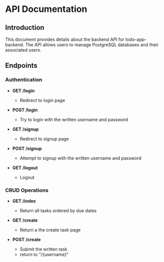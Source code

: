 # API Documentation

## Introduction

This document provides details about the backend API for todo-app-backend. The API allows users to manage PostgreSQL databases and their associated users.

## Endpoints

### Authentication
- **GET /login**
    - Redirect to login page

- **POST /login**
    - Try to login with the written username and password

- **GET /signup**
    - Redirect to signup page

- **POST /signup**
    - Attempt to signup with the written username and password

- **GET /logout**
    - Logout

### CRUD Operations

- **GET /index**
    - Return all tasks ordered by due dates

- **GET /create**
    - Return a the create task page

- **POST /create**
    - Submit the written task
    - return to "/{username}"

